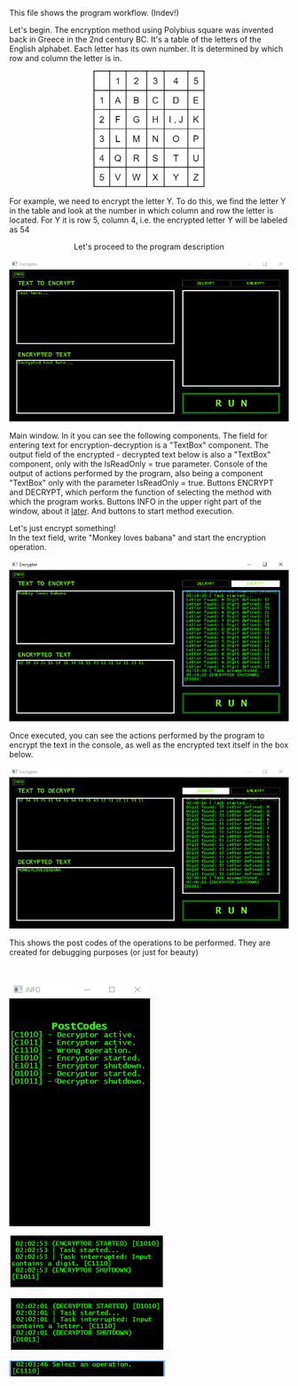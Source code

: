 This file shows the program workflow. (Indev!)

Let's begin. The encryption method using Polybius square was invented back in Greece in the 2nd century BC. It's a table of the letters of the English alphabet. Each letter has its own number. It is determined by which row and column the letter is in. <br />
<p align="center">
  <img src="https://github.com/Shuupa/Encryptor-polybius-square-byShuupa/blob/master/Screen/PolibiusSquare.png" width="200"/>
</p>

For example, we need to encrypt the letter Y. To do this, we find the letter Y in the table and look at the number in which column and row the letter is located. For Y it is row 5, column 4, i.e. the encrypted letter Y will be labeled as 54 <br />
<p align="center">
  Let's proceed to the program description <br />
</p>
<p align="center" fontsize="14">
  <img src="https://github.com/Shuupa/Encryptor-polybius-square-byShuupa/blob/master/Screen/MainPage.png"/> <br />
</p>

Main window. In it you can see the following components. The field for entering text for encryption-decryption is a "TextBox" component. The output field of the encrypted - decrypted text below is also a "TextBox" component, only with the IsReadOnly = true parameter. Console of the output of actions performed by the program, also being a component "TextBox" only with the parameter IsReadOnly = true. Buttons ENCRYPT and DECRYPT, which perform the function of selecting the method with which the program works. Buttons INFO in the upper right part of the window, about it <a href="#PostCodes">later</a>. And buttons to start method execution. <br />

Let's just encrypt something! <br />
In the text field, write "Monkey loves babana" and start the encryption operation. <br />

![EncryptOperation](https://github.com/Shuupa/Encryptor-polybius-square-byShuupa/blob/master/Screen/EncryptOperation.png) <br />

Once executed, you can see the actions performed by the program to encrypt the text in the console, as well as the encrypted text itself in the box below. <br />

![DecryptOperation](https://github.com/Shuupa/Encryptor-polybius-square-byShuupa/blob/master/Screen/DecryptOperation.png) <br />

This shows the post codes of the operations to be performed. They are created for debugging purposes (or just for beauty) <br />

<p id="PostCodes" align="center" fontsize="14">
  <img" src="https://github.com/Shuupa/Encryptor-polybius-square-byShuupa/blob/master/Screen/PostCodes.png"/> <br />
</p>

![PostCodes](https://github.com/Shuupa/Encryptor-polybius-square-byShuupa/blob/master/Screen/PostCodes.png) <br />

![EncryptorInterrupted](https://github.com/Shuupa/Encryptor-polybius-square-byShuupa/blob/master/Screen/EncryptorInterrupted.png) <br />

![DecryptorInterrupted](https://github.com/Shuupa/Encryptor-polybius-square-byShuupa/blob/master/Screen/DecryptorInterrupted.png) <br />

![OperationInterrupted](https://github.com/Shuupa/Encryptor-polybius-square-byShuupa/blob/master/Screen/OperationInterrupted.png) <br />
